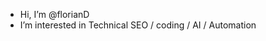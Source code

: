 - Hi, I’m @florianD
- I’m interested in Technical SEO / coding / AI / Automation

<!---
flox0000/flox0000 is a ✨ special ✨ repository because its `README.md` (this file) appears on your GitHub profile.
You can click the Preview link to take a look at your changes.
--->
